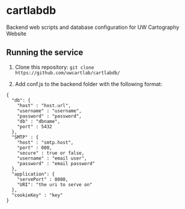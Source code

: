 # cartlabdb
 Backend web scripts and database configuration for UW Cartography Website

## Running the service
1. Clone this repository: 
```git clone https://github.com/uwcartlab/cartlabdb/```

2. Add conf.js to the backend folder with the following format:

```
{
  "db": {
    "host" : "host.url",
    "username" : "username",
    "password" : "password",
    "db" : "dbname",
    "port" : 5432
  },
  "SMTP" : {
    "host" : "smtp.host",
    "port" : 000,
    "secure" : true or false,
    "username" : "email user",
    "password" : "email password"
  },
  "application": {
    "servePort" : 8080,
    "URI": "the uri to serve on"
  },
  "cookieKey" : "key"
}
```